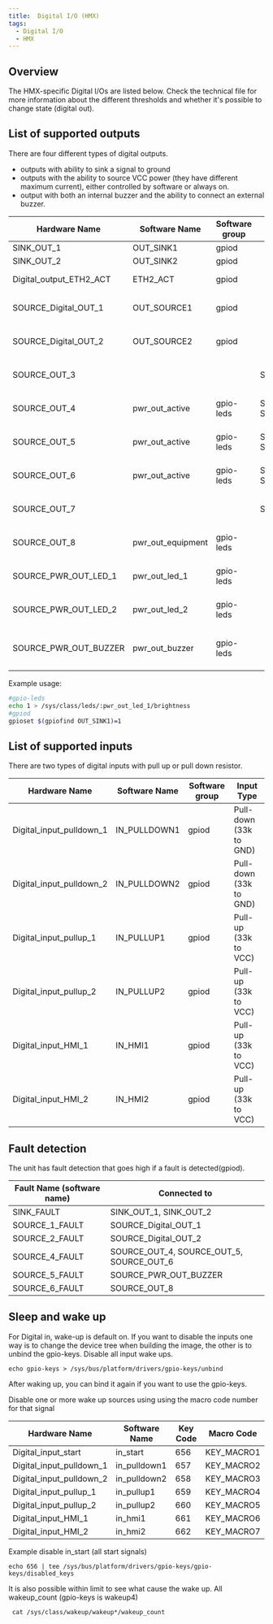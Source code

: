 ```yaml
---
title:  Digital I/O (HMX)
tags:
  - Digital I/O
  - HMX
---
```

## Overview
The HMX-specific Digital I/Os are listed below. Check the technical file for more information about the different thresholds and whether it's possible to change state (digital out).

## List of supported outputs

There are four different types of digital outputs.

- outputs with ability to sink a signal to ground
- outputs with the ability to source VCC power (they have different maximum current), either controlled by software or always on.
- output with both an internal buzzer and the ability to connect an external buzzer.


| Hardware Name         | Software Name | Software group | Connected to          | Source Type                          |
|-----------------------|---------------|----------------|-----------------------|--------------------------------------|
| SINK_OUT_1            | OUT_SINK1     | gpiod          |                       | Sink                                 |
| SINK_OUT_2            | OUT_SINK2     | gpiod          |                       | Sink                                 |
| Digital_output_ETH2_ACT| ETH2_ACT     | gpiod          |                       | Source (Special)                     |
| SOURCE_Digital_OUT_1  | OUT_SOURCE1   | gpiod          |                       | Source (VCC power)                   |
| SOURCE_Digital_OUT_2  | OUT_SOURCE2   | gpiod          |                       | Source (VCC power)                   |
| SOURCE_OUT_3          |               |                | SOURCE_OUT_7          | Source (Always powered)              |
| SOURCE_OUT_4          | pwr_out_active| gpio-leds      | SOURCE_OUT_5, SOURCE_OUT_6 | Source (VCC power)             |
| SOURCE_OUT_5          | pwr_out_active| gpio-leds      | SOURCE_OUT_4, SOURCE_OUT_6 | Source (VCC power)             |
| SOURCE_OUT_6          | pwr_out_active| gpio-leds      | SOURCE_OUT_4, SOURCE_OUT_5 | Source (VCC power)             |
| SOURCE_OUT_7          |               |                | SOURCE_OUT_3          | Source (Always powered)              |
| SOURCE_OUT_8          | pwr_out_equipment| gpio-leds   |                       | Source (VCC power)                   |
| SOURCE_PWR_OUT_LED_1  | pwr_out_led_1 | gpio-leds      |                       | Source (VCC power)                   |
| SOURCE_PWR_OUT_LED_2  | pwr_out_led_2 | gpio-leds      |                       | Source (VCC power)                   |
| SOURCE_PWR_OUT_BUZZER | pwr_out_buzzer| gpio-leds      |                       | Source (VCC power, Buzzer)           |


Example usage:
```bash
#gpio-leds
echo 1 > /sys/class/leds/:pwr_out_led_1/brightness
#gpiod
gpioset $(gpiofind OUT_SINK1)=1
```

## List of supported inputs

There are two types of digital inputs with pull up or pull down resistor.

| Hardware Name           | Software Name | Software group | Input Type          |
|-------------------------|---------------|----------------|---------------------|
| Digital_input_pulldown_1| IN_PULLDOWN1  | gpiod          | Pull-down (33k to GND)|
| Digital_input_pulldown_2| IN_PULLDOWN2  | gpiod          | Pull-down (33k to GND)|
| Digital_input_pullup_1  | IN_PULLUP1    | gpiod          | Pull-up (33k to VCC)  |
| Digital_input_pullup_2  | IN_PULLUP2    | gpiod          | Pull-up (33k to VCC)  |
| Digital_input_HMI_1     | IN_HMI1       | gpiod          | Pull-up (33k to VCC)  |
| Digital_input_HMI_2     | IN_HMI2       | gpiod          | Pull-up (33k to VCC)  |


## Fault detection

The unit has fault detection that goes high if a fault is detected(gpiod).

| Fault Name (software name)       | Connected to                   |
|------------------|--------------------------------|
| SINK_FAULT       | SINK_OUT_1, SINK_OUT_2         |
| SOURCE_1_FAULT   | SOURCE_Digital_OUT_1           |
| SOURCE_2_FAULT   | SOURCE_Digital_OUT_2           |
| SOURCE_4_FAULT   | SOURCE_OUT_4, SOURCE_OUT_5, SOURCE_OUT_6 |
| SOURCE_5_FAULT   | SOURCE_PWR_OUT_BUZZER          |
| SOURCE_6_FAULT   | SOURCE_OUT_8                   |


## Sleep and wake up

For Digital in, wake-up is default on. If you want to disable the inputs one way is to change the device tree when building the image, the other is to unbind the gpio-keys.
Disable all input wake ups.
```
echo gpio-keys > /sys/bus/platform/drivers/gpio-keys/unbind
```
After waking up, you can bind it again if you want to use the gpio-keys.

Disable one or more wake up sources using using the macro code number for that signal

| Hardware Name           | Software Name | Key Code | Macro Code |
|-------------------------|---------------|----------|------------|
| Digital_input_start     | in_start      | 656      | KEY_MACRO1	|
| Digital_input_pulldown_1| in_pulldown1  | 657      | KEY_MACRO2 |
| Digital_input_pulldown_2| in_pulldown2  | 658      | KEY_MACRO3 |
| Digital_input_pullup_1  | in_pullup1    | 659      | KEY_MACRO4 |
| Digital_input_pullup_2  | in_pullup2    | 660      | KEY_MACRO5 |
| Digital_input_HMI_1     | in_hmi1       | 661      | KEY_MACRO6 |
| Digital_input_HMI_2     | in_hmi2       | 662      | KEY_MACRO7 |

Example disable in_start (all start signals)
```
echo 656 | tee /sys/bus/platform/drivers/gpio-keys/gpio-keys/disabled_keys
```
It is also possible within limit to see what cause the wake up.
All wakeup_count (gpio-keys is wakeup4)
```
 cat /sys/class/wakeup/wakeup*/wakeup_count
```